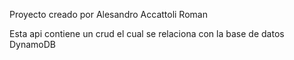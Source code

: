 Proyecto creado por Alesandro Accattoli Roman

Esta api contiene un crud el cual se relaciona con la base de datos DynamoDB
